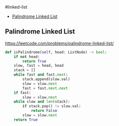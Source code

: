 #linked-list

+ [Palindrome Linked List](#palindrome-linked-list)

## Palindrome Linked List

https://leetcode.com/problems/palindrome-linked-list/

```python
def isPalindrome(self, head: ListNode) -> bool:
    if not head:
        return True
    slow, fast = head, head
    stack = []
    while fast and fast.next:
        stack.append(slow.val)
        slow = slow.next
        fast = fast.next.next
    if fast:
        slow = slow.next
    while slow and len(stack):
        if stack.pop() != slow.val:
            return False
        slow = slow.next
    return True

```